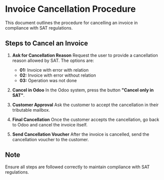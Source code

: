 # Invoice Cancellation Procedure

This document outlines the procedure for cancelling an invoice in compliance with SAT regulations.

## Steps to Cancel an Invoice

1. **Ask for Cancellation Reason**
   Request the user to provide a cancellation reason allowed by SAT. The options are:
   - **01:** Invoice with error with relation
   - **02:** Invoice with error without relation
   - **03:** Operation was not done

2. **Cancel in Odoo**
   In the Odoo system, press the button **"Cancel only in SAT"**.

3. **Customer Approval**
   Ask the customer to accept the cancellation in their tributable mailbox.

4. **Final Cancellation**
   Once the customer accepts the cancellation, go back to Odoo and cancel the invoice itself.

5. **Send Cancellation Voucher**
   After the invoice is cancelled, send the cancellation voucher to the customer.

## Note
Ensure all steps are followed correctly to maintain compliance with SAT regulations.
